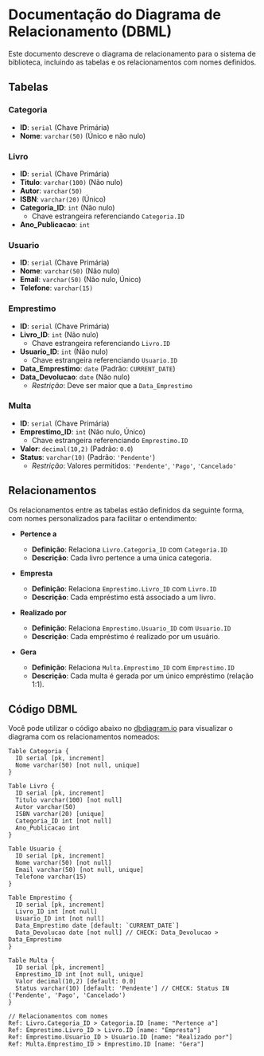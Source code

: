 # Documentação do Diagrama de Relacionamento (DBML)

Este documento descreve o diagrama de relacionamento para o sistema de biblioteca, incluindo as tabelas e os relacionamentos com nomes definidos.

## Tabelas

### Categoria
- **ID**: `serial` (Chave Primária)
- **Nome**: `varchar(50)` (Único e não nulo)

### Livro
- **ID**: `serial` (Chave Primária)
- **Titulo**: `varchar(100)` (Não nulo)
- **Autor**: `varchar(50)`
- **ISBN**: `varchar(20)` (Único)
- **Categoria_ID**: `int` (Não nulo)  
  - Chave estrangeira referenciando `Categoria.ID`
- **Ano_Publicacao**: `int`

### Usuario
- **ID**: `serial` (Chave Primária)
- **Nome**: `varchar(50)` (Não nulo)
- **Email**: `varchar(50)` (Não nulo, Único)
- **Telefone**: `varchar(15)`

### Emprestimo
- **ID**: `serial` (Chave Primária)
- **Livro_ID**: `int` (Não nulo)  
  - Chave estrangeira referenciando `Livro.ID`
- **Usuario_ID**: `int` (Não nulo)  
  - Chave estrangeira referenciando `Usuario.ID`
- **Data_Emprestimo**: `date` (Padrão: `CURRENT_DATE`)
- **Data_Devolucao**: `date` (Não nulo)  
  - *Restrição*: Deve ser maior que a `Data_Emprestimo`

### Multa
- **ID**: `serial` (Chave Primária)
- **Emprestimo_ID**: `int` (Não nulo, Único)  
  - Chave estrangeira referenciando `Emprestimo.ID`
- **Valor**: `decimal(10,2)` (Padrão: `0.0`)
- **Status**: `varchar(10)` (Padrão: `'Pendente'`)  
  - *Restrição*: Valores permitidos: `'Pendente'`, `'Pago'`, `'Cancelado'`

## Relacionamentos

Os relacionamentos entre as tabelas estão definidos da seguinte forma, com nomes personalizados para facilitar o entendimento:

- **Pertence a**  
  - **Definição**: Relaciona `Livro.Categoria_ID` com `Categoria.ID`
  - **Descrição**: Cada livro pertence a uma única categoria.

- **Empresta**  
  - **Definição**: Relaciona `Emprestimo.Livro_ID` com `Livro.ID`
  - **Descrição**: Cada empréstimo está associado a um livro.

- **Realizado por**  
  - **Definição**: Relaciona `Emprestimo.Usuario_ID` com `Usuario.ID`
  - **Descrição**: Cada empréstimo é realizado por um usuário.

- **Gera**  
  - **Definição**: Relaciona `Multa.Emprestimo_ID` com `Emprestimo.ID`
  - **Descrição**: Cada multa é gerada por um único empréstimo (relação 1:1).

## Código DBML

Você pode utilizar o código abaixo no [dbdiagram.io](https://dbdiagram.io/) para visualizar o diagrama com os relacionamentos nomeados:

```dbml
Table Categoria {
  ID serial [pk, increment]
  Nome varchar(50) [not null, unique]
}

Table Livro {
  ID serial [pk, increment]
  Titulo varchar(100) [not null]
  Autor varchar(50)
  ISBN varchar(20) [unique]
  Categoria_ID int [not null]
  Ano_Publicacao int
}

Table Usuario {
  ID serial [pk, increment]
  Nome varchar(50) [not null]
  Email varchar(50) [not null, unique]
  Telefone varchar(15)
}

Table Emprestimo {
  ID serial [pk, increment]
  Livro_ID int [not null]
  Usuario_ID int [not null]
  Data_Emprestimo date [default: `CURRENT_DATE`]
  Data_Devolucao date [not null] // CHECK: Data_Devolucao > Data_Emprestimo
}

Table Multa {
  ID serial [pk, increment]
  Emprestimo_ID int [not null, unique]
  Valor decimal(10,2) [default: 0.0]
  Status varchar(10) [default: 'Pendente'] // CHECK: Status IN ('Pendente', 'Pago', 'Cancelado')
}

// Relacionamentos com nomes
Ref: Livro.Categoria_ID > Categoria.ID [name: "Pertence a"]
Ref: Emprestimo.Livro_ID > Livro.ID [name: "Empresta"]
Ref: Emprestimo.Usuario_ID > Usuario.ID [name: "Realizado por"]
Ref: Multa.Emprestimo_ID > Emprestimo.ID [name: "Gera"]
